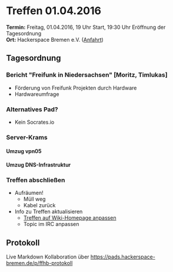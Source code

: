 # Treffen 01.04.2016
**Termin:** Freitag, 01.04.2016, 19 Uhr Start, 19:30 Uhr Eröffnung der Tagesordnung  
**Ort:** Hackerspace Bremen e.V. ([Anfahrt](https://www.hackerspace-bremen.de/anfahrt/))

## Tagesordnung

### Bericht "Freifunk in Niedersachsen" [Moritz, Timlukas]

 * Förderung von Freifunk Projekten durch Hardware
 * Hardwareumfrage

### Alternatives Pad?

 * Kein Socrates.io

### Server-Krams

#### Umzug vpn05

#### Umzug DNS-Infrastruktur

### Treffen abschließen
* Aufräumen!
  * Müll weg
  * Kabel zurück
* Info zu Treffen aktualisieren
  * [Treffen auf Wiki-Homepage anpassen](Home)
  * Topic im IRC anpassen

## Protokoll
Live Markdown Kollaboration über https://pads.hackerspace-bremen.de/p/ffhb-protokoll

